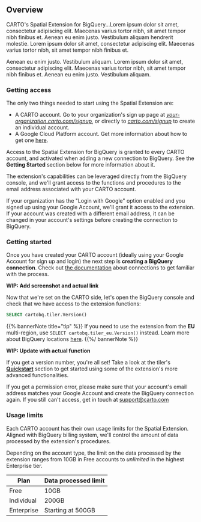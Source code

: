 ## Overview

CARTO's Spatial Extension for BigQuery...Lorem ipsum dolor sit amet, consectetur adipiscing elit. Maecenas varius tortor nibh, sit amet tempor nibh finibus et. Aenean eu enim justo. Vestibulum aliquam hendrerit molestie. Lorem ipsum dolor sit amet, consectetur adipiscing elit. Maecenas varius tortor nibh, sit amet tempor nibh finibus et.

Aenean eu enim justo. Vestibulum aliquam. Lorem ipsum dolor sit amet, consectetur adipiscing elit. Maecenas varius tortor nibh, sit amet tempor nibh finibus et. Aenean eu enim justo. Vestibulum aliquam.


### Getting access

The only two things needed to start using the Spatial Extension are:
  * A CARTO account. Go to your organization's sign up page at [_your-organization.carto.com/signup_](), or directly to [_carto.com/signup_](https://carto.com/signup) to create an individual account.
  * A Google Cloud Platform account. Get more information about how to get one [here](https://cloud.google.com/gcp/getting-started).


Access to the Spatial Extension for BigQuery is granted to every CARTO account, and activated when adding a new connection to BigQuery. See the **Getting Started** section below for more information about it.

The extension's capabilities can be leveraged directly from the BigQuery console, and we'll grant access to the functions and procedures to the email address associated with your CARTO account.

If your organization has the "Login with Google" option enabled and you signed up using your Google Account, we'll grant it access to the extension. If your account was created with a different email address, it can be changed in your account's settings before creating the connection to BigQuery. 

### Getting started

Once you have created your CARTO account (ideally using your Google Account for sign up and login) the next step is **creating a BigQuery connection**. Check out [the documentation](WIP:add.link.to.actual.docs) about connections to get familiar with the process. 

**WIP: Add screenshot and actual link**

Now that we're set on the CARTO side, let's open the BigQuery console and check that we have access to the extension functions:

```sql
SELECT cartobq.tiler.Version()
```

{{% bannerNote title="tip" %}}
If you need to use the extension from the **EU** multi-region, use `SELECT cartobq.tiler_eu.Version()` instead. Learn more about BigQuery locations [here](https://cloud.google.com/bigquery/docs/locations).
{{%/ bannerNote %}}

**WIP: Update with actual function**

If you get a version number, you're all set! Take a look at the tiler's [**Quickstart**](https://docs.carto.com/spatial-extension-bq/tiler/#quickstart) section to get started using some of the extension's more advanced functionalities.

If you get a permission error, please make sure that your account's email address matches your Google Account and create the BigQuery connection again. If you still can't access, get in touch at [support@carto.com](mailto:support@carto.com)

### Usage limits

Each CARTO account has their own usage limits for the Spatial Extension. Aligned with BigQuery billing system, we'll control the amount of data processed by the extension's procedures.

Depending on the account type, the limit on the data processed by the extension ranges from 10GB in Free accounts to _unlimited_ in the highest Enterprise tier. 

| Plan | Data processed limit|
|------|---------------------|
|Free | 10GB |
|Individual | 200GB |
|Enterprise | Starting at 500GB |
